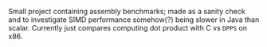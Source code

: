 Small project containing assembly benchmarks; made as a sanity check and to investigate SIMD performance somehow(?) being slower in Java than scalar. Currently just compares computing dot product with C vs `DPPS` on x86. 
